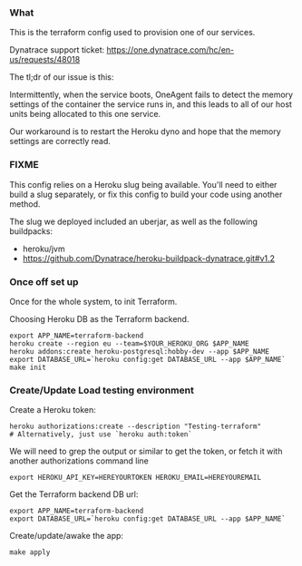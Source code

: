 ### What

This is the terraform config used to provision one of our services.

Dynatrace support ticket: https://one.dynatrace.com/hc/en-us/requests/48018

The tl;dr of our issue is this:

Intermittently, when the service boots, OneAgent fails to detect the memory
settings of the container the service runs in, and this leads to all
of our host units being allocated to this one service.

Our workaround is to restart the Heroku dyno and hope that the memory
settings are correctly read.

### FIXME

This config relies on a Heroku slug being available. You'll need to
either build a slug separately, or fix this config to build your code
using another method.

The slug we deployed included an uberjar, as well as the following buildpacks:

- heroku/jvm
- https://github.com/Dynatrace/heroku-buildpack-dynatrace.git#v1.2

### Once off set up

Once for the whole system, to init Terraform.

Choosing Heroku DB as the Terraform backend.

```
export APP_NAME=terraform-backend
heroku create --region eu --team=$YOUR_HEROKU_ORG $APP_NAME
heroku addons:create heroku-postgresql:hobby-dev --app $APP_NAME
export DATABASE_URL=`heroku config:get DATABASE_URL --app $APP_NAME`
make init
```

### Create/Update Load testing environment

Create a Heroku token:

```
heroku authorizations:create --description "Testing-terraform"
# Alternatively, just use `heroku auth:token`
```

We will need to grep the output or similar to get the token, or fetch it with another authorizations command line

```
export HEROKU_API_KEY=HEREYOURTOKEN HEROKU_EMAIL=HEREYOUREMAIL
```

Get the Terraform backend DB url:

```
export APP_NAME=terraform-backend
export DATABASE_URL=`heroku config:get DATABASE_URL --app $APP_NAME`
```

Create/update/awake the app:

```
make apply 
```
